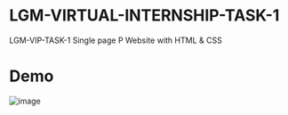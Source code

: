 # LGM-VIRTUAL-INTERNSHIP-TASK-1
LGM-VIP-TASK-1
Single page P Website with HTML & CSS
# Demo
![image](https://user-images.githubusercontent.com/72214531/141266058-6a25c33f-9cc1-4a16-ab7a-477a3773f45a.png)

